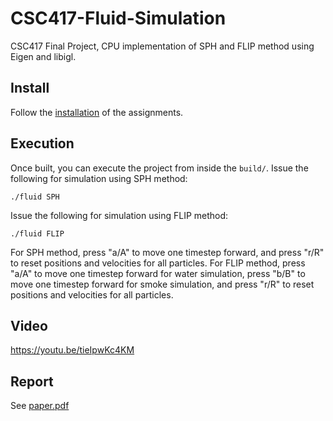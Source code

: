 # CSC417-Fluid-Simulation
CSC417 Final Project, CPU implementation of SPH and FLIP method using Eigen and libigl.

## Install
Follow the <a href="https://github.com/dilevin/CSC417-a1-mass-spring-1d">installation</a> of the assignments.

## Execution
Once built, you can execute the project from inside the `build/`. Issue the following for simulation using SPH method:
```
./fluid SPH
```
Issue the following for simulation using FLIP method:
```
./fluid FLIP
```

For SPH method, press "a/A" to move one timestep forward, and press "r/R" to reset positions and velocities for all particles.
For FLIP method, press "a/A" to move one timestep forward for water simulation, press "b/B" to move one timestep forward for smoke simulation, and press "r/R" to reset positions and velocities for all particles.

## Video
https://youtu.be/tieIpwKc4KM

## Report 
See <a href="https://github.com/lihd1003/CSC417-Fluid-Simulation/blob/master/paper.pdf">paper.pdf</a>

